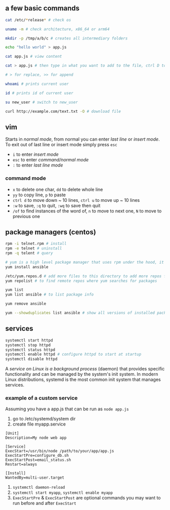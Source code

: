 ## a few basic commands

```bash
cat /etc/*release* # check os

uname -m # check architecture, x86_64 or arm64

mkdir -p /tmp/a/b/c # creates all intermediary folders

echo "hello world" > app.js

cat app.js # view content

cat > app.js # then type in what you want to add to the file, ctrl D to finish

# > for replace, >> for append

whoami # prints current user

id # prints id of current user

su new_user # switch to new_user

curl http://example.com/text.txt -O # download file
```

## vim 

Starts in *normal mode*, from normal you can enter *last line* or *insert mode*. To exit out of last line or insert mode simply press `esc`

- `i` to enter  *insert mode* 
- `esc` to enter *command/normal mode*
- `:` to enter *last line mode*

### command mode

- `x` to delete one char, `dd` to delete whole line
- `yy` to copy line, `p` to paste
- `ctrl d` to move down ~ 10 lines, `ctrl u` to move up ~ 10 lines
- `:w` to save, `:q` to quit, `:wq` to save then quit
- `/of` to find instances of the word of, `n` to move to next one, `N` to move to previous one

## package managers (centos)

```bash
rpm -i telnet.rpm # install
rpm -e telnet # uninstall
rpm -q telent # query

# yum is a high level package manager that uses rpm under the hood, it takes care of dependencies
yum install ansible

/etc/yum.repos.d # add more files to this directory to add more repos for yum to search from
yum repolist # to find remote repos where yum searches for packages

yum list 
yum list ansible # to list package info

yum remove ansible

yum --showduplicates list ansible # show all versions of installed package
```

## services

```bash
systemctl start httpd
systemctl stop httpd
systemctl status httpd
systemctl enable httpd # configure httpd to start at startup
systemctl disable httpd 
```

A *service on Linux is a background process* (daemon) that provides specific functionality and can be managed by the system's init system. In modern Linux distributions, systemd is the most common init system that manages services.

### example of a custom service
Assuming you have a app.js that can be run as `node app.js`
1. go to /etc/systemd/system dir
2. create file myapp.service
```
[Unit]
Description=My node web app

[Service]
ExecStart=/usr/bin/node /path/to/your/app/app.js
ExecStartPre=configure_db.sh
ExecStartPost=email_status.sh
Restart=always

[Install]
WantedBy=multi-user.target 
```
1. `systemctl daemon-reload`
2. `systemctl start myapp`, `systemctl enable myapp`
3. `ExecStartPre` & `ExecStartPost` are optional commands you may want to run before and after `ExecStart`